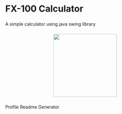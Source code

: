 <h1 align="left">FX-100 Calculator</h1>

###

<p align="left">A simple calculator using java swing library</p>

###

<div align="center">
  <img height="200" src="https://lh3.googleusercontent.com/u/0/drive-viewer/AFDK6gMy0Y97Yx128-yOtECVgXk8F2yDIoG8Gw16P8E8gyoPfBlqE0tzMyoBe2NA1377yw6D_2t1tT0zqLT0rMg9E7MYTyU1WQ=w2880-h1642"  />
</div>

###
Profile Readme Generator